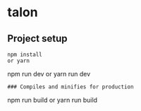 # talon

## Project setup
```
npm install
or yarn
```
npm run dev
or yarn run dev
```
### Compiles and minifies for production
```
npm run build
or yarn run build
```
